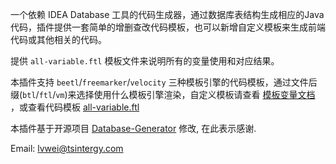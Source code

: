 
一个依赖 IDEA Database 工具的代码生成器，通过数据库表结构生成相应的Java代码，插件提供一套简单的增删查改代码模板，也可以新增自定义模板来生成前端代码或其他相关的代码。

提供 `all-variable.ftl` 模板文件来说明所有的变量使用和对应结果。

本插件支持 `beetl`/`freemarker`/`velocity` 三种模板引擎的代码模板，通过文件后缀(`btl`/`ftl`/`vm`)来选择使用什么模板引擎渲染，自定义模板请查看 <a href="https://github.com/houkunlin/Database-Generator/blob/master/doc/template-document.md">模板变量文档</a> ，或查看代码模板 <a href="https://github.com/houkunlin/Database-Generator/blob/master/src/main/resources/templates/all-variable.ftl">all-variable.ftl</a>


本插件基于开源项目 <a href="https://github.com/houkunlin/Database-Generator">Database-Generator</a> 修改, 在此表示感谢.

Email: lvwei@tsintergy.com
